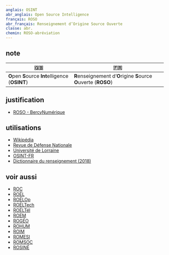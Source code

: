 ```yaml
---
anglais: OSINT
abr_anglais: Open Source Intelligence
français: ROSO
abr_français: Renseignement d’Origine Source Ouverte
classe: abr.
chemin: ROSO-abréviation
---
```

## note

🇬🇧 | 🇫🇷
---|---
**O**pen **S**ource **Int**elligence (**OSINT**)|**R**enseignement d’**O**rigine **S**ource **O**uverte (**ROSO**)

## justification

- [ROSO - BercyNumérique](https://www.bercynumerique.finances.gouv.fr/roso-osint-lexploitation-des-sources-ouvertes-sur-internet)

## utilisations

- [Wikipédia](https://fr.wikipedia.org/wiki/Renseignement_d%27origine_sources_ouvertes)
- [Revue de Défense Nationale](https://www.defnat.com/e-RDN/vue-article.php?carticle=22666)
- [Université de Lorraine](https://formations.univ-lorraine.fr/fr/informatique-outils-reseaux/3747-renseignement-en-sources-ouvertes-osint-et-cybersecurite.html)
- [OSINT-FR](https://osintfr.com/fr/accueil/)
- [Dictionnaire du renseignement (2018)](https://www.cairn.info/dictionnaire-du-renseignement--9782262070564-page-677.htm)

## voir aussi

- [ROC](ROC-abréviation.html)
- [ROÉL](ROÉL-abréviation.html)
- [ROÉLOp](ROÉLOp-abréviation.html)
- [ROÉLTech](ROÉLTech-abréviation.html)
- [ROÉLTél](ROÉLTél-abréviation.html)
- [ROEM](ROEM-abréviation.html)
- [ROGÉO](ROGÉO-abréviation.html)
- [ROHUM](ROHUM-abréviation.html)
- [ROIM](ROIM-abréviation.html)
- [ROMESI](ROMESI-abréviation.html)
- [ROMSOC](ROMSOC-abréviation.html)
- [ROSINÉ](ROSINÉ-abréviation.html)
